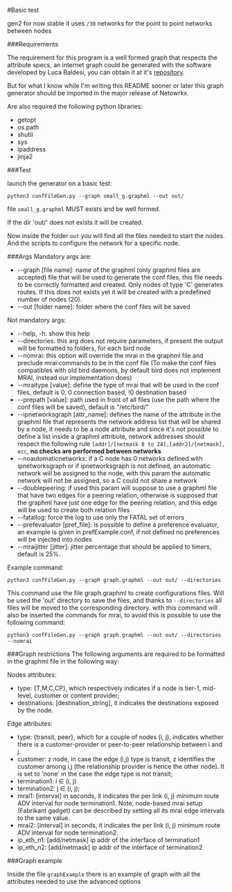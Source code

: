 #Basic test

gen2 for now stable it uses `/30` networks for the point to point networks between nodes 

###Requirements

The requirement for this program is a well formed graph that respects the attribute specs, an internet 
graph could be generated with the software developed by Luca Baldesi, you can obtain it at it's 
[repository](https://github.com/AdvancedNetworkingSystems/AS_graph_generator/tree/undirected).

But for what I know while I'm writing this README sooner or later this graph generator should be imported 
in the major release of Netowrkx.

Are also required the following python libraries:
* getopt
* os.path
* shutil
* sys
* ipaddress
* jinja2

###Test

launch the generator on a basic test:

`python3 confFileGen.py --graph small_g.graphml --out out/`

file `small_g.graphml` MUST exists and be well formed.

If the dir 'out/' does not exists it will be created.

Now inside the folder `out` you will find all the files needed to start the nodes.
And the scripts to configure the network for a specific node.

###Args
Mandatory args are: 
* --graph [file name]: name of the graphml (only graphml files are accepted) file that will be used to generate the conf files, this file needs to be correctly formatted and created. Only nodes of type 'C' generates routes. If this does not exists yet it will be created with a predefined number of nodes (20).
* --out [folder name]: folder where the conf files will be saved

Not mandatory args:
* --help, -h: show this help
* --directories: this arg does not require parameters, if present the output will be formatted to folders, for each bird node
* --nomrai: this option will override the mrai in the graphml file and preclude mrai commands to be in the conf file (To make the conf files compatibles with old bird daemons, by default bird does not implement MRAI, instead our implementation does)
* --mraitype [value]: define the type of mrai that will be used in the conf files, default is 0, 0 connection based, !0 destination based
* --prepath [value]: path used in front of all files (use the path where the conf files will be saved), default is "/etc/bird/"
* --ipnetworksgraph [attr_name]: defines the name of the attribute in the graphml file that represents the network address list that will be shared by a node, it needs to be a node attribute and since it's not possible to define a list inside a graphml attribute, network addresses should respect the following rule `[addr]/[netmask 8 to 24],[addr2]/[netmask], ecc`, **no checks are performed between networks**
* --noautomaticnetworks: if a C node has 0 networks defined with ipnetworksgraph or if ipnetworksgraph is not defined, an automatic network will be assigned to the node, with this param the automatic network will not be assigned, so a C could not share a network
* --doublepeering: if used this param will suppose to use a graphml file that have two edges for a peering relation, otherwise is supposed that the graphml have just one edge for the peering relation, and this edge will be used to create both relation files
* --fatallog: force the log to use only the FATAL set of errors
* --prefevaluator [pref_file]: is possible to define a preference evaluator, an example is given in prefExample.conf, if not defined no preferences will be injected into nodes
* --mraijitter [jitter]: jitter percentage that should be applied to timers, default is 25%.

Example command:

`python3 confFileGen.py --graph graph.graphml --out out/ --directories`

This command use the file graph.graphml to create configurations files.
Will be used the 'out' directory to save the files, and thanks to `--directories` all files will be moved to the corresponding directory. 
with this command will also be inserted the commands for mrai, to avoid this is possible to use the following command:

`python3 confFileGen.py --graph graph.graphml --out out/ --directories --nomrai`

###Graph restrictions
The following arguments are required to be formatted in the graphml file in the following way:

Nodes attributes:
* type: {T,M,C,CP}, which respectively indicates if a node is tier-1, mid-level, customer or content provider;
* destinations: [destination_string], it indicates the destinations exposed by the node.

Edge attributes:
* type: {transit, peer}, which for a couple of nodes (i, j), indicates whether there is a customer-provider or peer-to-peer relationship between i and j.
* customer: z node, in case the edge (i,j) type is transit, z identifies the customer among i,j (the relationship provider is hence the other node). It is set to 'none' in the case the edge type is not transit;
* termination1: i ∈ (i, j)
* termination2: j ∈ (i, j);
* mrai1: [interval] in seconds, it indicates the per link (i, j) minimum route ADV interval for node termination1. Note, node-based mrai setup (Fabrikant gadget) can be described by setting all its mrai edge intervals to the same value.
* mrai2: [interval] in seconds, it indicates the per link (i, j) minimum route ADV interval for node termination2.
* ip_eth_n1: [add/netmask] ip addr of the interface of termination1
* ip_eth_n2: [add/netmask] ip addr of the interface of termination2

###Graph example

Inside the file `graphExample` there is an example of graph with all the attributes needed to use the advanced options